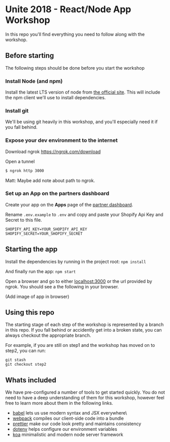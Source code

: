 # Unite 2018 - React/Node App Workshop

In this repo you'll find everything you need to follow along with the workshop.

## Before starting

The following steps should be done before you start the workshop

### Install Node (and npm)

Install the latest LTS version of node from [the official site](https://nodejs.org/en/download/). This will include the npm client we'll use to install dependencies.

### Install git

We'll be using git heavily in this workshop, and you'll especially need it if you fall behind.

### Expose your dev environment to the internet

Download ngrok
https://ngrok.com/download

Open a tunnel

```bash
$ ngrok http 3000
```

Matt: Maybe add note about path to ngrok.

### Set up an App on the partners dashboard

Create your app on the **Apps** page of the [partner dashboard](https://partners.shopify.com/organizations).

Rename `.env.example` to `.env` and copy and paste your Shopify Api Key and Secret to this file.

```
SHOPIFY_API_KEY=YOUR_SHOPIFY_API_KEY
SHOPIFY_SECRET=YOUR_SHOPIFY_SECRET
```

## Starting the app

Install the dependencies by running in the project root:
`npm install`

And finally run the app:
`npm start`

Open a browser and go to either [localhost:3000](localhost:3000) or the url provided by ngrok. You should see a the following in your browser.

(Add image of app in browser)

## Using this repo

The starting stage of each step of the workshop is represented by a branch in this repo. If you fall behind or accidently get into a broken state, you can always checkout the appropriate branch.

For example, if you are still on step1 and the workshop has moved on to step2, you can run:

```
git stash
git checkout step2
```

## Whats included

We have pre-configured a number of tools to get started quickly. You do not need to have a deep understanding of them for this workshop, however feel free to learn more about them in the following links.

* [babel]() lets us use modern syntax and JSX everywhere\
* [webpack]() compiles our client-side code into a bundle
* [prettier]() make our code look pretty and maintains consistency
* [dotenv]() helps configure our environment variables
* [koa]() minimalistic and modern node server framework
